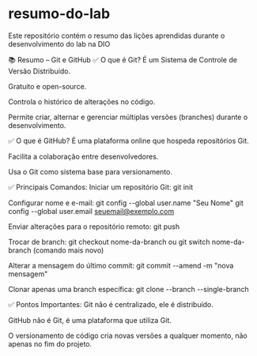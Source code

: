 # resumo-do-lab
Este repositório contém o resumo das lições aprendidas durante o desenvolvimento do lab na DIO

📚 Resumo – Git e GitHub
✅ O que é Git?
É um Sistema de Controle de Versão Distribuído.

Gratuito e open-source.

Controla o histórico de alterações no código.

Permite criar, alternar e gerenciar múltiplas versões (branches) durante o desenvolvimento.

✅ O que é GitHub?
É uma plataforma online que hospeda repositórios Git.

Facilita a colaboração entre desenvolvedores.

Usa o Git como sistema base para versionamento.

✅ Principais Comandos:
Iniciar um repositório Git:
git init

Configurar nome e e-mail:
git config --global user.name "Seu Nome"
git config --global user.email seuemail@exemplo.com

Enviar alterações para o repositório remoto:
git push

Trocar de branch:
git checkout nome-da-branch
ou
git switch nome-da-branch (comando mais novo)

Alterar a mensagem do último commit:
git commit --amend -m "nova mensagem"

Clonar apenas uma branch específica:
git clone <url> --branch <nome-da-branch> --single-branch

✅ Pontos Importantes:
Git não é centralizado, ele é distribuído.

GitHub não é Git, é uma plataforma que utiliza Git.

O versionamento de código cria novas versões a qualquer momento, não apenas no fim do projeto.

